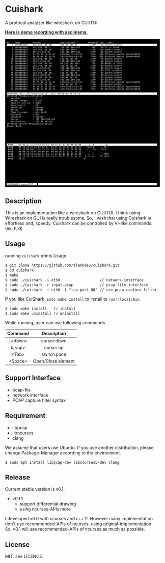 

# Cuishark

A protocol analyzer like wireshark on CUI/TUI

**[Here is demo recording with asciinema.](https://asciinema.org/a/142181)**

![screenshot](./imgs/ss1.png)

## Description

This is an implementation like a wireshark on CUI/TUI.  I think using Wireshark
on GUI is really troublesome. So, I wish that using Cuishark is effortless and,
speedy. Cuishark can be controlled by VI-like commands. (ex, hjkl)

## Usage

running ``cuishark`` prints Usage.

```
$ git clone https://github.com/slankdev/cuishark.git
$ cd cuishark
$ make
$ sudo ./cuishark -i eth0                  // network-interface
$ sudo ./cuishark -r input.pcap            // pcap-file-interface
$ sudo ./cuishark -i eth0 -f "tcp port 80" // use pcap-capture-filter
```

If you like CuiShark, ``sudo make install`` to install to ``/usr/local/bin``.

```
$ sudo make install   // install
$ sudo make uninstall // uninstall
```

While running, user can use following commands.

| Command         | Description         |
|:---------------:|:-------------------:|
| j,&lt;down&gt;  | cursor down         |
| k,&lt;up&gt;    | cursor up           |
| &lt;Tab&gt;     | switch pane         |
| &lt;Space&gt;   | Open/Close element  |

## Support Interface

 - pcap-file
 - network interface
 - PCAP capture filter syntax

## Requirement

 - libpcap
 - libncurses
 - clang

We assume that users use Ubuntu. If you use another distribution, please change
Package-Manager according to the environment.

```
$ sudo apt install libpcap-dev libncurses5-dev clang
```

## Release

Current stable version is v0.1.

 - v0.1.1
   - support differential drawing
   - using ncurses-APIs more

I developed v0.0 with ncurses and c++11. However many implementation don't use
recommended-APIs of ncurses, using original-implementation. So, v0.1 will use
recommended-APIs of ncurses as much as possible.

## License

MIT. see LICENCE.

